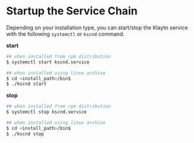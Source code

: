 # Startup the Service Chain <a id="startup-the-service-chain"></a>

Depending on your installation type, you can start/stop the Klaytn service with the following `systemctl`  or `kscnd` command.

**start**

```bash
## when installed from rpm distribution 
$ systemctl start kscnd.service

## when installed using linux archive
$ cd <install_path>/bin$
$ ./kscnd start
```

**stop**

```bash
## when installed from rpm distribution 
$ systemctl stop kscnd.service

## when installed using linux archive
$ cd <install_path>/bin$
$ ./kscnd stop
```


